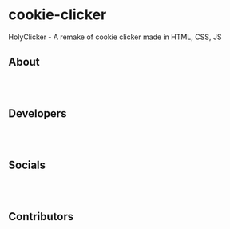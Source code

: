 # cookie-clicker
HolyClicker - A remake of cookie clicker made in HTML, CSS, JS
## About
```
```

<br/>


## Developers
```
```



<br/>

## Socials
```
```


<br/>

## Contributors
```
```



<br/>
